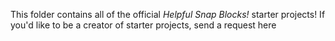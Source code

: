 This folder contains all of the official *Helpful Snap Blocks!* starter projects! If you'd like to be a creator of starter projects, send a request here
